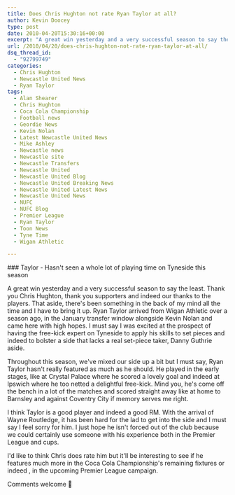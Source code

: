 ```yaml
---
title: Does Chris Hughton not rate Ryan Taylor at all?
author: Kevin Doocey
type: post
date: 2010-04-20T15:30:16+00:00
excerpt: "A great win yesterday and a very successful season to say the least. Thank you Chris Hughton, thank you supporters and indeed our thanks to the players. That aside, there's been something in the back of my mind all the time and I have to bring it up. Ryan Taylor arrived from Wigan Athletic over a season ago, in the January transfer window alongside Kevin Nolan and came here with high hopes. I must say I was excited at the prospect .."
url: /2010/04/20/does-chris-hughton-not-rate-ryan-taylor-at-all/
dsq_thread_id:
  - "92799749"
categories:
  - Chris Hughton
  - Newcastle United News
  - Ryan Taylor
tags:
  - Alan Shearer
  - Chris Hughton
  - Coca Cola Championship
  - Football news
  - Geordie News
  - Kevin Nolan
  - Latest Newcastle United News
  - Mike Ashley
  - Newcastle news
  - Newcastle site
  - Newcastle Transfers
  - Newcastle United
  - Newcastle United Blog
  - Newcastle United Breaking News
  - Newcastle United Latest News
  - Newcastle United News
  - NUFC
  - NUFC Blog
  - Premier League
  - Ryan Taylor
  - Toon News
  - Tyne Time
  - Wigan Athletic

---
```

### Taylor - Hasn't seen a whole lot of playing time on Tyneside this season

A great win yesterday and a very successful season to say the least. Thank you Chris Hughton, thank you supporters and indeed our thanks to the players. That aside, there's been something in the back of my mind all the time and I have to bring it up. Ryan Taylor arrived from Wigan Athletic over a season ago, in the January transfer window alongside Kevin Nolan and came here with  high hopes. I must say I was excited at the prospect of having the free-kick expert on Tyneside to apply his skills to set pieces and indeed to bolster a side that lacks a real set-piece taker, Danny Guthrie aside.

Throughout this season, we've mixed our side up a bit but I must say, Ryan Taylor hasn't really featured as much as he should. He played in the early stages, like at Crystal Palace where he scored a lovely goal and indeed at Ipswich where he too netted a delightful free-kick. Mind you, he's come off the bench in a lot of the matches and scored straight away like at home to Barnsley and against Coventry City if memory serves me right.

I think Taylor is a good player and indeed a good RM. With the arrival of Wayne Routledge, it has been hard for the lad to get into the side and I must say I feel sorry for him. I just hope he isn't forced out of the club because we could certainly use someone with his experience both in the Premier League and cups.

I'd like to think Chris does rate him but it'll be interesting to see if he features much more in the Coca Cola Championship's remaining fixtures or indeed , in the upcoming Premier League campaign.

Comments welcome 🙂
